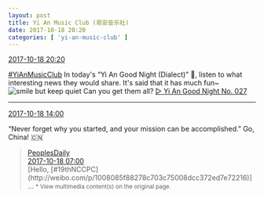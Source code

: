 ```yaml
---
layout: post
title: Yi An Music Club (易安音乐社)
date: 2017-10-18 20:20
categories: [ 'yi-an-music-club' ]
---
```


<div class="weibo-info">
  <a href="http://weibo.com/6094546964/FqYERlYzW">2017-10-18 20:20</a>
</div>

[#YiAnMusicClub](http://weibo.com/p/100808beae2e3e05b17b64f63ebedca39f19b2/super_index) In today's “Yi An Good Night (Dialect)” :crescent_moon:, listen to what interesting news they would share. It's said that it has much fun~ ![smile but keep quiet](http://img.t.sinajs.cn/t4/appstyle/expression/ext/normal/3a/moren_xiaoerbuyu_org.png) Can you get them all? [▷ Yi An Good Night No. 027](http://www.ximalaya.com/78339006/sound/54896981/)

<!-- more -->

---

<div class="weibo-info">
  <a href="http://weibo.com/6094546964/FqWawa0HK">2017-10-18 14:00</a>
</div>

“Never forget why you started, and your mission can be accomplished.” Go, China! :cn:

> <div class="weibo-post-name">
>   <a href="http://weibo.com/rmrb">PeoplesDaily</a>
> </div>
> <div class="weibo-info">
>   <a href="http://weibo.com/2803301701/FqTpVjNJX">2017-10-18 07:00</a>
> </div>
> [Hello, [#19thNCCPC](http://weibo.com/p/1008085f88278c703c75008dcc372ed7e72216)] …  
> <small>* View multimedia content(s) on the original page.</small>
